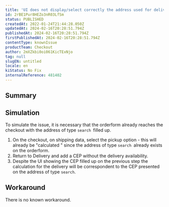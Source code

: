 ```yaml
---
title: 'UI does not display/select correctly the address used for delivery calculation.'
id: 2rBE1Pur8HEZo3nR03LfSm
status: PUBLISHED
createdAt: 2022-01-24T21:44:28.050Z
updatedAt: 2024-02-16T20:28:51.794Z
publishedAt: 2024-02-16T20:28:51.794Z
firstPublishedAt: 2024-02-16T20:28:51.794Z
contentType: knownIssue
productTeam: Checkout
author: 2mXZkbi0oi061KicTExNjo
tag: null
slugEN: untitled
locale: en
kiStatus: No Fix
internalReference: 481402
---
```


## Summary



## Simulation


To simulate the issue, it is necessary that the orderform already reaches the checkout with the address of type `search `filled up.

1. On the checkout, on shipping data, select the pickup option - this will already be "calculated " since the address of type `search `already exists on the orderform.
2. Return to Delivery and add a CEP without the delivery availability.
3. Despite the UI showing the CEP filled up on the previous step the calculation for the delivery will be correspondent to the CEP presented on the address of type `search`.



## Workaround


There is no known workaround.

